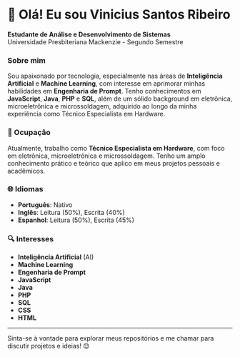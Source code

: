 # 👋 Olá! Eu sou Vinicius Santos Ribeiro

**Estudante de Análise e Desenvolvimento de Sistemas**  
Universidade Presbiteriana Mackenzie - Segundo Semestre

### Sobre mim
Sou apaixonado por tecnologia, especialmente nas áreas de **Inteligência Artificial** e **Machine Learning**, com interesse em aprimorar minhas habilidades em **Engenharia de Prompt**. Tenho conhecimentos em **JavaScript**, **Java**, **PHP** e **SQL**, além de um sólido background em eletrônica, microeletrônica e microssoldagem, adquirido ao longo da minha experiência como Técnico Especialista em Hardware.

### 💼 Ocupação
Atualmente, trabalho como **Técnico Especialista em Hardware**, com foco em eletrônica, microeletrônica e microssoldagem. Tenho um amplo conhecimento prático e teórico que aplico em meus projetos pessoais e acadêmicos.

### 🌐 Idiomas
- **Português**: Nativo
- **Inglês**: Leitura (50%), Escrita (40%)
- **Espanhol**: Leitura (50%), Escrita (45%)

### 🔍 Interesses
- **Inteligência Artificial** (AI)
- **Machine Learning**
- **Engenharia de Prompt**
- **JavaScript**
- **Java**
- **PHP**
- **SQL**
- **CSS**
- **HTML**

---

Sinta-se à vontade para explorar meus repositórios e me chamar para discutir projetos e ideias! 😊


<!---
vihribeiro/vihribeiro is a ✨ special ✨ repository because its `README.md` (this file) appears on your GitHub profile.
You can click the Preview link to take a look at your changes.
--->
